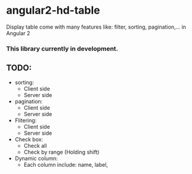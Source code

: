 # angular2-hd-table
Display table come with many features like: filter, sorting, pagination,... in Angular 2
### This library currently in development.
## TODO:
- sorting: 
    + Client side
	+ Server side
- pagination: 
	+ Client side
	+ Server side
- Flitering:
	+ Client side
	+ Server side
- Check box:
	+ Check all
	+ Check by range (Holding shift)
- Dynamic column:
	+ Each column include: name, label, 
